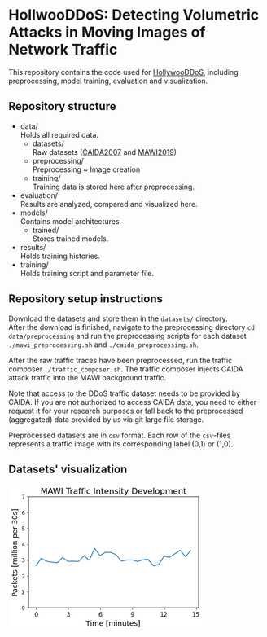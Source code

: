 # HollwooDDoS: Detecting Volumetric Attacks in Moving Images of Network Traffic

This repository contains the code used for [HollywooDDoS](s.kit.edu/skopmann), including preprocessing, model training, evaluation and visualization.

## Repository structure
- data/<br>Holds all required data.
  - datasets/<br>Raw datasets ([CAIDA2007](https://www.caida.org/catalog/datasets/ddos-20070804_dataset/) and [MAWI2019](http://mawi.wide.ad.jp/mawi/samplepoint-F/2019/201909011400.html))
  - preprocessing/ <br>Preprocessing ~ Image creation
  - training/ <br>Training data is stored here after preprocessing.
- evaluation/ <br>Results are analyzed, compared and visualized here.
- models/ <br>Contains model architectures.
  - trained/ <br>Stores trained models.
- results/ <br>Holds training histories.
- training/ <br>Holds training script and parameter file.

## Repository setup instructions
Download the datasets and store them in the `datasets/` directory.<br>
After the download is finished, navigate to the preprocessing directory `cd data/preprocessing` and
run the preprocessing scripts for each dataset `./mawi_preprocessing.sh` and `./caida_preprocessing.sh`.

After the raw traffic traces have been preprocessed, run the traffic composer `./traffic_composer.sh`.
The traffic composer injects CAIDA attack traffic into the MAWI background traffic.

Note that access to the DDoS traffic dataset needs to be provided by CAIDA. If you are not authorized to
access CAIDA data, you need to either request it for your research purposes or fall back to the preprocessed (aggregated) data provided by us via git large file storage.

Preprocessed datasets are in `csv` format. Each row of the `csv`-files represents a traffic image with its corresponding label (0,1) or (1,0).

## Datasets' visualization
![MAWI Traffic Intensity Development](./results/mawi_intensity_over_time.png)